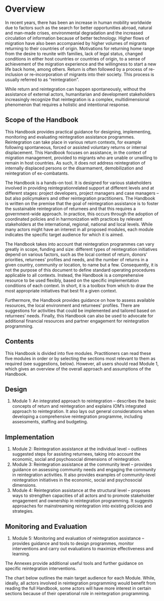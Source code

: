 # Overview
In recent years, there has been an increase in human mobility worldwide due to factors such as the search for better opportunities abroad, natural and man-made crises, environmental degradation and the increased circulation of information because of better technology. Higher flows of migration have also been accompanied by higher volumes of migrants returning to their countries of origin. Motivations for returning home range from the desire to reunite with families, lack of legal status, changed conditions in either host countries or countries of origin, to a sense of achievement of the migration experience and the willingness to start a new life back home, among others. Return is often followed by a process of re-inclusion or re-incorporation of migrants into their society. This process is usually referred to as “reintegration”.

While return and reintegration can happen spontaneously, without the assistance of external actors, humanitarian and development stakeholders increasingly recognize that reintegration is a complex, multidimensional phenomenon that requires a holistic and intentional response.

## Scope of the Handbook
This Handbook provides practical guidance for designing, implementing, monitoring and evaluating reintegration assistance programmes. Reintegration can take place in various return contexts, for example following spontaneous, forced or assisted voluntary returns or internal displacement. This Handbook focuses on assistance, in the context of migration management, provided to migrants who are unable or unwilling to remain in host countries. As such, it does not address reintegration of internally displaced persons or the disarmament, demobilization and reintegration of ex-combatants.

The Handbook is a hands-on tool. It is designed for various stakeholders involved in providing reintegrationrelated support at different levels and at different stages: project developers, project managers and case managers – but also policymakers and other reintegration practitioners. The Handbook is written on the premise that the goal of reintegration assistance is to foster the sustainable reintegration of returnees and that this requires a government-wide approach. In practice, this occurs through the adoption of coordinated policies and in harmonization with practices by relevant stakeholders at the international, regional, national and local levels. While many actors might have an interest in all proposed modules, each module indicates the specific target audience for which it is aimed.

The Handbook takes into account that reintegration programmes can vary greatly in scope, funding and size: different types of reintegration initiatives depend on various factors, such as the local context of return, donors’ priorities, returnees’ profiles and needs, and the number of returns in a given country, community or location, to name but a few. Consequently, it is not the purpose of this document to define standard operating procedures applicable to all contexts. Instead, the Handbook is a comprehensive resource to be used flexibly, based on the specific implementation conditions of each context. In short, it is a toolbox from which to draw the most appropriate initiatives that best fit a given context.

Furthermore, the Handbook provides guidance on how to assess available resources, the local environment and returnees’ profiles. There are suggestions for activities that could be implemented and tailored based on returnees’ needs. Finally, this Handbook can also be used to advocate for additional financial resources and partner engagement for reintegration programming.

## Contents
This Handbook is divided into five modules. Practitioners can read these five modules in order or by selecting the sections most relevant to them as required (see suggestions, below). However, all users should read Module 1, which gives an overview of the overall approach and assumptions of the Handbook.
## Design
1. Module 1: An integrated approach to reintegration – describes the basic concepts of return and reintegration and explains IOM’s integrated approach to reintegration. It also lays out general considerations when developing a comprehensive reintegration programme, including assessments, staffing and budgeting.
## Implementation
1. Module 2: Reintegration assistance at the individual level – outlines suggested steps for assisting returnees, taking into account the economic, social and psychosocial dimensions of reintegration.
1. Module 3: Reintegration assistance at the community level – provides guidance on assessing community needs and engaging the community in reintegration activities. It also provides examples of community-level reintegration initiatives in the economic, social and psychosocial dimensions.
1. Module 4: Reintegration assistance at the structural level – proposes ways to strengthen capacities of all actors and to promote stakeholder engagement and ownership in reintegration programming. It suggests approaches for mainstreaming reintegration into existing policies and strategies.
## Monitoring and Evaluation
1. Module 5: Monitoring and evaluation of reintegration assistance – provides guidance and tools to design programmes, monitor interventions and carry out evaluations to maximize effectiveness and learning.

The Annexes provide additional useful tools and further guidance on specific reintegration interventions.

The chart below outlines the main target audience for each Module. While, ideally, all actors involved in reintegration programming would benefit from reading the full Handbook, some actors will have more interest in certain sections because of their operational role in reintegration programming.

 